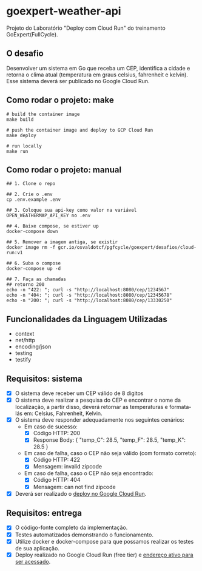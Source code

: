 # goexpert-weather-api

Projeto do Laboratório "Deploy com Cloud Run" do treinamento GoExpert(FullCycle).

## O desafio

Desenvolver um sistema em Go que receba um CEP, identifica a cidade e retorna o clima atual (temperatura em graus celsius, fahrenheit e kelvin). Esse sistema deverá ser publicado no Google Cloud Run.

## Como rodar o projeto: make

```shell
# build the container image
make build

# push the container image and deploy to GCP Cloud Run
make deploy

# run locally
make run
```

## Como rodar o projeto: manual

```shell
## 1. Clone o repo

## 2. Crie o .env
cp .env.example .env

## 3. Coloque sua api-key como valor na variável OPEN_WEATHERMAP_API_KEY no .env

## 4. Baixe compose, se estiver up
docker-compose down

## 5. Remover a imagem antiga, se existir
docker image rm -f gcr.io/osvaldotcf/pgfcycle/goexpert/desafios/cloud-run:v1

## 6. Suba o compose
docker-compose up -d

## 7. Faça as chamadas
## retorno 200
echo -n "422: "; curl -s "http://localhost:8080/cep/1234567"
echo -n "404: "; curl -s "http://localhost:8080/cep/12345678"
echo -n "200: "; curl -s "http://localhost:8080/cep/13330250"
```

## Funcionalidades da Linguagem Utilizadas

- context
- net/http
- encoding/json
- testing
- testify

## Requisitos: sistema

- [x] O sistema deve receber um CEP válido de 8 digitos
- [x] O sistema deve realizar a pesquisa do CEP e encontrar o nome da localização, a partir disso, deverá retornar as temperaturas e formata-lás em: Celsius, Fahrenheit, Kelvin.
- [x] O sistema deve responder adequadamente nos seguintes cenários:
  - Em caso de sucesso:
    - [x] Código HTTP: 200
    - [x] Response Body: { "temp_C": 28.5, "temp_F": 28.5, "temp_K": 28.5 }
  - Em caso de falha, caso o CEP não seja válido (com formato correto):
    - [x] Código HTTP: 422
    - [x] Mensagem: invalid zipcode
  - ​​​Em caso de falha, caso o CEP não seja encontrado:
    - [x] Código HTTP: 404
    - [x] Mensagem: can not find zipcode
- [x] Deverá ser realizado o [deploy no Google Cloud Run](https://goexpert-weather-api-llvisyuaqq-uc.a.run.app).

## Requisitos: entrega

- [x] O código-fonte completo da implementação.
- [x] Testes automatizados demonstrando o funcionamento.
- [x] Utilize docker e docker-compose para que possamos realizar os testes de sua aplicação.
- [x] Deploy realizado no Google Cloud Run (free tier) e [endereço ativo para ser acessado](https://goexpert-weather-api-llvisyuaqq-uc.a.run.app).
